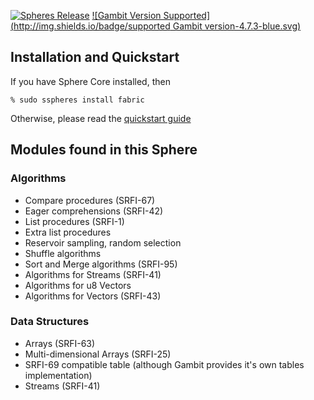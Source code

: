 [![Spheres Release](http://img.shields.io/github/release/alvatar/sphere-core.svg)](http://schemespheres.org)
[![Gambit Version Supported](http://img.shields.io/badge/supported Gambit version-4.7.3-blue.svg)](http://schemespheres.org)


## Installation and Quickstart
If you have Sphere Core installed, then

    % sudo sspheres install fabric

Otherwise, please read the [quickstart guide](http://www.schemespheres.org/guides/en/quickstart)

## Modules found in this Sphere

### Algorithms

* Compare procedures (SRFI-67)
* Eager comprehensions (SRFI-42)
* List procedures (SRFI-1)
* Extra list procedures
* Reservoir sampling, random selection
* Shuffle algorithms
* Sort and Merge algorithms (SRFI-95)
* Algorithms for Streams (SRFI-41)
* Algorithms for u8 Vectors
* Algorithms for Vectors (SRFI-43)

### Data Structures

* Arrays (SRFI-63)
* Multi-dimensional Arrays (SRFI-25)
* SRFI-69 compatible table (although Gambit provides it's own tables implementation)
* Streams (SRFI-41)

